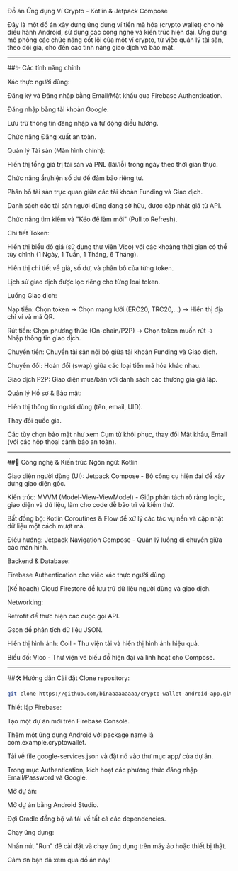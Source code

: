 Đồ án Ứng dụng Ví Crypto - Kotlin & Jetpack Compose

Đây là một đồ án xây dựng ứng dụng ví tiền mã hóa (crypto wallet) cho hệ điều hành Android, sử dụng các công nghệ và kiến trúc hiện đại. Ứng dụng mô phỏng các chức năng cốt lõi của một ví crypto, từ việc quản lý tài sản, theo dõi giá, cho đến các tính năng giao dịch và bảo mật.

---

##✨ Các tính năng chính

Xác thực người dùng:

Đăng ký và Đăng nhập bằng Email/Mật khẩu qua Firebase Authentication.

Đăng nhập bằng tài khoản Google.

Lưu trữ thông tin đăng nhập và tự động điều hướng.

Chức năng Đăng xuất an toàn.

Quản lý Tài sản (Màn hình chính):

Hiển thị tổng giá trị tài sản và PNL (lãi/lỗ) trong ngày theo thời gian thực.

Chức năng ẩn/hiện số dư để đảm bảo riêng tư.

Phân bổ tài sản trực quan giữa các tài khoản Funding và Giao dịch.

Danh sách các tài sản người dùng đang sở hữu, được cập nhật giá từ API.

Chức năng tìm kiếm và "Kéo để làm mới" (Pull to Refresh).

Chi tiết Token:

Hiển thị biểu đồ giá (sử dụng thư viện Vico) với các khoảng thời gian có thể tùy chỉnh (1 Ngày, 1 Tuần, 1 Tháng, 6 Tháng).

Hiển thị chi tiết về giá, số dư, và phân bổ của từng token.

Lịch sử giao dịch được lọc riêng cho từng loại token.

Luồng Giao dịch:

Nạp tiền: Chọn token -> Chọn mạng lưới (ERC20, TRC20,...) -> Hiển thị địa chỉ ví và mã QR.

Rút tiền: Chọn phương thức (On-chain/P2P) -> Chọn token muốn rút -> Nhập thông tin giao dịch.

Chuyển tiền: Chuyển tài sản nội bộ giữa tài khoản Funding và Giao dịch.

Chuyển đổi: Hoán đổi (swap) giữa các loại tiền mã hóa khác nhau.

Giao dịch P2P: Giao diện mua/bán với danh sách các thương gia giả lập.

Quản lý Hồ sơ & Bảo mật:

Hiển thị thông tin người dùng (tên, email, UID).

Thay đổi quốc gia.

Các tùy chọn bảo mật như xem Cụm từ khôi phục, thay đổi Mật khẩu, Email (với các hộp thoại cảnh báo an toàn).

---

##🚀 Công nghệ & Kiến trúc
Ngôn ngữ: Kotlin

Giao diện người dùng (UI): Jetpack Compose - Bộ công cụ hiện đại để xây dựng giao diện gốc.

Kiến trúc: MVVM (Model-View-ViewModel) - Giúp phân tách rõ ràng logic, giao diện và dữ liệu, làm cho code dễ bảo trì và kiểm thử.

Bất đồng bộ: Kotlin Coroutines & Flow để xử lý các tác vụ nền và cập nhật dữ liệu một cách mượt mà.

Điều hướng: Jetpack Navigation Compose - Quản lý luồng di chuyển giữa các màn hình.

Backend & Database:

Firebase Authentication cho việc xác thực người dùng.

(Kế hoạch) Cloud Firestore để lưu trữ dữ liệu người dùng và giao dịch.

Networking:

Retrofit để thực hiện các cuộc gọi API.

Gson để phân tích dữ liệu JSON.

Hiển thị hình ảnh: Coil - Thư viện tải và hiển thị hình ảnh hiệu quả.

Biểu đồ: Vico - Thư viện vẽ biểu đồ hiện đại và linh hoạt cho Compose.

---

##🛠️ Hướng dẫn Cài đặt
Clone repository:
```bash
git clone https://github.com/binaaaaaaaaa/crypto-wallet-android-app.git
```
Thiết lập Firebase:

Tạo một dự án mới trên Firebase Console.

Thêm một ứng dụng Android với package name là com.example.cryptowallet.

Tải về file google-services.json và đặt nó vào thư mục app/ của dự án.

Trong mục Authentication, kích hoạt các phương thức đăng nhập Email/Password và Google.

Mở dự án:

Mở dự án bằng Android Studio.

Đợi Gradle đồng bộ và tải về tất cả các dependencies.

Chạy ứng dụng:

Nhấn nút "Run" để cài đặt và chạy ứng dụng trên máy ảo hoặc thiết bị thật.

Cảm ơn bạn đã xem qua đồ án này!
